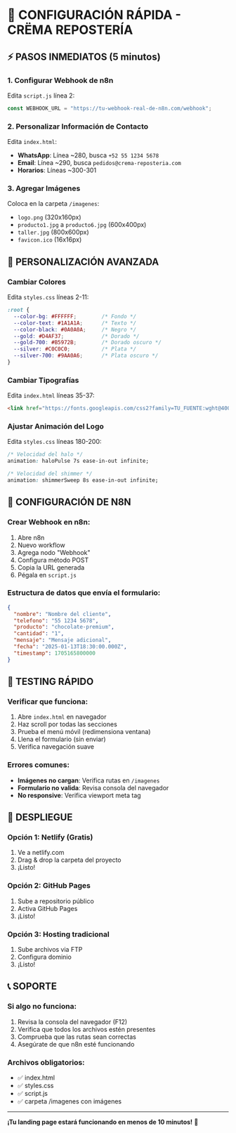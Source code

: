 # 🚀 CONFIGURACIÓN RÁPIDA - CRËMA REPOSTERÍA

## ⚡ PASOS INMEDIATOS (5 minutos)

### 1. Configurar Webhook de n8n
Edita `script.js` línea 2:
```javascript
const WEBHOOK_URL = "https://tu-webhook-real-de-n8n.com/webhook";
```

### 2. Personalizar Información de Contacto
Edita `index.html`:
- **WhatsApp**: Línea ~280, busca `+52 55 1234 5678`
- **Email**: Línea ~290, busca `pedidos@crema-reposteria.com`
- **Horarios**: Líneas ~300-301

### 3. Agregar Imágenes
Coloca en la carpeta `/imagenes`:
- `logo.png` (320x160px)
- `producto1.jpg` a `producto6.jpg` (600x400px)
- `taller.jpg` (800x600px)
- `favicon.ico` (16x16px)

## 🎨 PERSONALIZACIÓN AVANZADA

### Cambiar Colores
Edita `styles.css` líneas 2-11:
```css
:root {
  --color-bg: #FFFFFF;        /* Fondo */
  --color-text: #1A1A1A;      /* Texto */
  --color-black: #0A0A0A;     /* Negro */
  --gold: #D4AF37;            /* Dorado */
  --gold-700: #B5972B;        /* Dorado oscuro */
  --silver: #C0C0C0;          /* Plata */
  --silver-700: #9AA0A6;      /* Plata oscuro */
}
```

### Cambiar Tipografías
Edita `index.html` líneas 35-37:
```html
<link href="https://fonts.googleapis.com/css2?family=TU_FUENTE:wght@400;500;600;700&display=swap" rel="stylesheet">
```

### Ajustar Animación del Logo
Edita `styles.css` líneas 180-200:
```css
/* Velocidad del halo */
animation: haloPulse 7s ease-in-out infinite;

/* Velocidad del shimmer */
animation: shimmerSweep 8s ease-in-out infinite;
```

## 🔧 CONFIGURACIÓN DE N8N

### Crear Webhook en n8n:
1. Abre n8n
2. Nuevo workflow
3. Agrega nodo "Webhook"
4. Configura método POST
5. Copia la URL generada
6. Pégala en `script.js`

### Estructura de datos que envía el formulario:
```json
{
  "nombre": "Nombre del cliente",
  "telefono": "55 1234 5678",
  "producto": "chocolate-premium",
  "cantidad": "1",
  "mensaje": "Mensaje adicional",
  "fecha": "2025-01-13T18:30:00.000Z",
  "timestamp": 1705165800000
}
```

## 📱 TESTING RÁPIDO

### Verificar que funciona:
1. Abre `index.html` en navegador
2. Haz scroll por todas las secciones
3. Prueba el menú móvil (redimensiona ventana)
4. Llena el formulario (sin enviar)
5. Verifica navegación suave

### Errores comunes:
- **Imágenes no cargan**: Verifica rutas en `/imagenes`
- **Formulario no valida**: Revisa consola del navegador
- **No responsive**: Verifica viewport meta tag

## 🚀 DESPLIEGUE

### Opción 1: Netlify (Gratis)
1. Ve a netlify.com
2. Drag & drop la carpeta del proyecto
3. ¡Listo!

### Opción 2: GitHub Pages
1. Sube a repositorio público
2. Activa GitHub Pages
3. ¡Listo!

### Opción 3: Hosting tradicional
1. Sube archivos via FTP
2. Configura dominio
3. ¡Listo!

## 📞 SOPORTE

### Si algo no funciona:
1. Revisa la consola del navegador (F12)
2. Verifica que todos los archivos estén presentes
3. Comprueba que las rutas sean correctas
4. Asegúrate de que n8n esté funcionando

### Archivos obligatorios:
- ✅ index.html
- ✅ styles.css
- ✅ script.js
- ✅ carpeta /imagenes con imágenes

---

**¡Tu landing page estará funcionando en menos de 10 minutos!** 🎉
